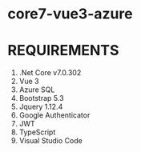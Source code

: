 # core7-vue3-azure

REQUIREMENTS
============
1. .Net Core v7.0.302
2. Vue 3
3. Azure SQL
4. Bootstrap 5.3
5. Jquery 1.12.4
6. Google Authenticator
7. JWT
8. TypeScript
9. Visual Studio Code
